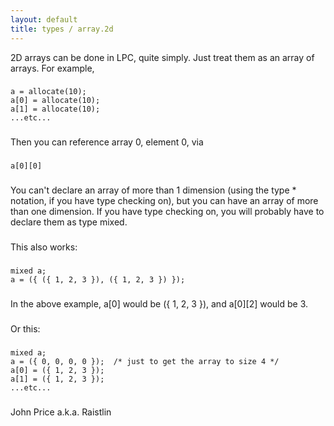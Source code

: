 ```yaml
---
layout: default
title: types / array.2d
---
```


2D arrays can be done in LPC, quite simply. Just treat them as an array of
arrays. For example,

###

    a = allocate(10);
    a[0] = allocate(10);
    a[1] = allocate(10);
    ...etc...

###

Then you can reference array 0, element 0, via

###

    a[0][0]

###

You can't declare an array of more than 1 dimension (using the type \*
notation, if you have type checking on), but you can have an array of more
than one dimension. If you have type checking on, you will probably have
to declare them as type mixed.

###

This also works:

###

    mixed a;
    a = ({ ({ 1, 2, 3 }), ({ 1, 2, 3 }) });

###

In the above example, a[0] would be ({ 1, 2, 3 }), and a[0][2] would be 3.

###

Or this:

###

    mixed a;
    a = ({ 0, 0, 0, 0 });  /* just to get the array to size 4 */
    a[0] = ({ 1, 2, 3 });
    a[1] = ({ 1, 2, 3 });
    ...etc...

###

John Price a.k.a. Raistlin
